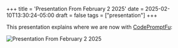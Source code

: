 +++
title = 'Presentation From February 2 2025'
date = 2025-02-10T13:30:24-05:00
draft = false
tags = ["presentation"]
+++

This presentation explains where we are now with [CodePromptFu](https://www.codepromptfu.com):

<img src="/images/screenshot-2025-02-10-at-8.21.12-pm.png" alt="Presentation From February 2 2025" />